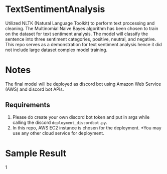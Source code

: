 # TextSentimentAnalysis
Utilized NLTK (Natural Language Toolkit) to perform text processing and cleaning. The Multinomial Naive Bayes algorithm has been chosen to train on the dataset for text sentiment analysis. The model will classify the sentence into three sentiment categories, positive, neutral, and negative. This repo serves as a demonstration for text sentiment analysis hence it did not include large dataset complex model training.

# Notes
The final model will be deployed as discord bot using Amazon Web Service (AWS) and discord bot APIs.
## Requirements
1. Please do create your own discord bot token and put in args while calling the discord ```deployment_discordbot.py```.
2. In this repo, AWS EC2 instance is chosen for the deployment. *You may use any other cloud service for deployment. 

# Sample Result
1
